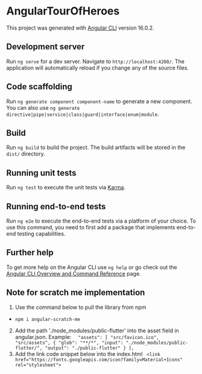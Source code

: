 # AngularTourOfHeroes

This project was generated with [Angular CLI](https://github.com/angular/angular-cli) version 16.0.2.

## Development server

Run `ng serve` for a dev server. Navigate to `http://localhost:4200/`. The application will automatically reload if you change any of the source files.

## Code scaffolding

Run `ng generate component component-name` to generate a new component. You can also use `ng generate directive|pipe|service|class|guard|interface|enum|module`.

## Build

Run `ng build` to build the project. The build artifacts will be stored in the `dist/` directory.

## Running unit tests

Run `ng test` to execute the unit tests via [Karma](https://karma-runner.github.io).

## Running end-to-end tests

Run `ng e2e` to execute the end-to-end tests via a platform of your choice. To use this command, you need to first add a package that implements end-to-end testing capabilities.

## Further help

To get more help on the Angular CLI use `ng help` or go check out the [Angular CLI Overview and Command Reference](https://angular.io/cli) page.


## Note for scratch me implementation

1. Use the command below to pull the library from npm
- ``npm i angular-scratch-me``

2. Add the path './node_modules/public-flutter' into the asset field in angular.json. 
 Example: 
  ``  
   "assets": [
   "src/favicon.ico",
   "src/assets",
   {
   "glob": "**/*",
   "input": "./node_modules/public-flutter/",
   "output": "./public-flutter"
   }
   ],
   ``
3. Add the link code snippet below into the index.html
   ``  <link href="https://fonts.googleapis.com/icon?family=Material+Icons" rel="stylesheet">
   ``
